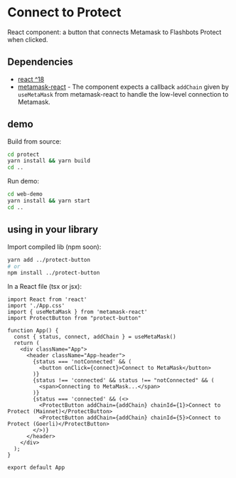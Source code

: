 # Connect to Protect

React component: a button that connects Metamask to Flashbots Protect when clicked.

## Dependencies

* [react ^18](https://reactjs.org/)
* [metamask-react](https://www.npmjs.com/package/metamask-react) - The component expects a callback `addChain` given by `useMetaMask` from metamask-react to handle the low-level connection to Metamask.

## demo

Build from source:

```sh
cd protect
yarn install && yarn build
cd ..
```

Run demo:

```sh
cd web-demo
yarn install && yarn start
cd ..
```

## using in your library

Import compiled lib (npm soon):

```sh
yarn add ../protect-button
# or
npm install ../protect-button
```

In a React file (tsx or jsx):

```tsx
import React from 'react'
import './App.css'
import { useMetaMask } from 'metamask-react'
import ProtectButton from "protect-button"

function App() {
  const { status, connect, addChain } = useMetaMask()
  return (
    <div className="App">
      <header className="App-header">
        {status === 'notConnected' && (
          <button onClick={connect}>Connect to MetaMask</button>
        )}
        {status !== 'connected' && status !== "notConnected" && (
          <span>Connecting to MetaMask...</span>
        )}
        {status === 'connected' && (<>
          <ProtectButton addChain={addChain} chainId={1}>Connect to Protect (Mainnet)</ProtectButton>
          <ProtectButton addChain={addChain} chainId={5}>Connect to Protect (Goerli)</ProtectButton>
        </>)}
      </header>
    </div>
  );
}

export default App
```
